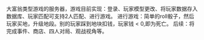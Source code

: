大富翁类型游戏的服务器，游戏目前实现：登录、玩家模型更改、将玩家数据存入数据库、玩家匹配可支持2人匹配、进行游戏。
进行游戏：简单的roll骰子，然后玩家买地，升级地段。别的玩家踩到地块扣钱，玩家钱 < 0,即为死亡。
后续：将完成事件、商店、四人对局、观战视角等。
